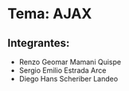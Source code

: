 # Tema: AJAX
## Integrantes:
- Renzo Geomar Mamani Quispe
- Sergio Emilio Estrada Arce
- Diego Hans Scheriber Landeo